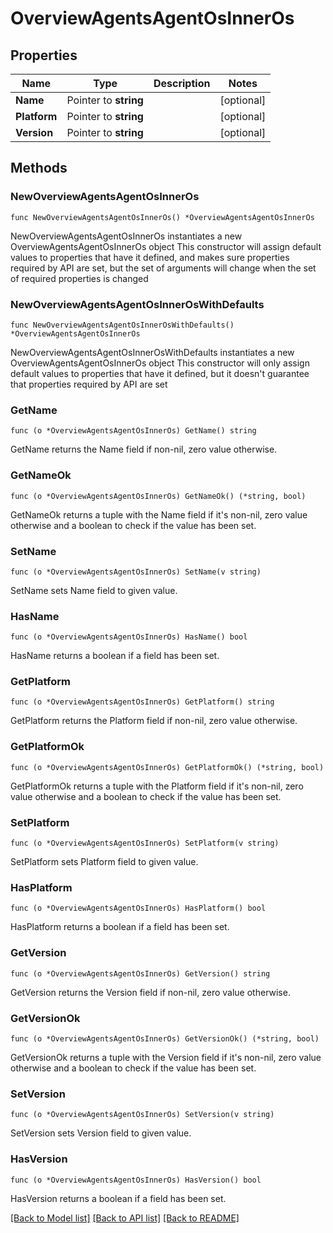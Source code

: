 # OverviewAgentsAgentOsInnerOs

## Properties

Name | Type | Description | Notes
------------ | ------------- | ------------- | -------------
**Name** | Pointer to **string** |  | [optional] 
**Platform** | Pointer to **string** |  | [optional] 
**Version** | Pointer to **string** |  | [optional] 

## Methods

### NewOverviewAgentsAgentOsInnerOs

`func NewOverviewAgentsAgentOsInnerOs() *OverviewAgentsAgentOsInnerOs`

NewOverviewAgentsAgentOsInnerOs instantiates a new OverviewAgentsAgentOsInnerOs object
This constructor will assign default values to properties that have it defined,
and makes sure properties required by API are set, but the set of arguments
will change when the set of required properties is changed

### NewOverviewAgentsAgentOsInnerOsWithDefaults

`func NewOverviewAgentsAgentOsInnerOsWithDefaults() *OverviewAgentsAgentOsInnerOs`

NewOverviewAgentsAgentOsInnerOsWithDefaults instantiates a new OverviewAgentsAgentOsInnerOs object
This constructor will only assign default values to properties that have it defined,
but it doesn't guarantee that properties required by API are set

### GetName

`func (o *OverviewAgentsAgentOsInnerOs) GetName() string`

GetName returns the Name field if non-nil, zero value otherwise.

### GetNameOk

`func (o *OverviewAgentsAgentOsInnerOs) GetNameOk() (*string, bool)`

GetNameOk returns a tuple with the Name field if it's non-nil, zero value otherwise
and a boolean to check if the value has been set.

### SetName

`func (o *OverviewAgentsAgentOsInnerOs) SetName(v string)`

SetName sets Name field to given value.

### HasName

`func (o *OverviewAgentsAgentOsInnerOs) HasName() bool`

HasName returns a boolean if a field has been set.

### GetPlatform

`func (o *OverviewAgentsAgentOsInnerOs) GetPlatform() string`

GetPlatform returns the Platform field if non-nil, zero value otherwise.

### GetPlatformOk

`func (o *OverviewAgentsAgentOsInnerOs) GetPlatformOk() (*string, bool)`

GetPlatformOk returns a tuple with the Platform field if it's non-nil, zero value otherwise
and a boolean to check if the value has been set.

### SetPlatform

`func (o *OverviewAgentsAgentOsInnerOs) SetPlatform(v string)`

SetPlatform sets Platform field to given value.

### HasPlatform

`func (o *OverviewAgentsAgentOsInnerOs) HasPlatform() bool`

HasPlatform returns a boolean if a field has been set.

### GetVersion

`func (o *OverviewAgentsAgentOsInnerOs) GetVersion() string`

GetVersion returns the Version field if non-nil, zero value otherwise.

### GetVersionOk

`func (o *OverviewAgentsAgentOsInnerOs) GetVersionOk() (*string, bool)`

GetVersionOk returns a tuple with the Version field if it's non-nil, zero value otherwise
and a boolean to check if the value has been set.

### SetVersion

`func (o *OverviewAgentsAgentOsInnerOs) SetVersion(v string)`

SetVersion sets Version field to given value.

### HasVersion

`func (o *OverviewAgentsAgentOsInnerOs) HasVersion() bool`

HasVersion returns a boolean if a field has been set.


[[Back to Model list]](../README.md#documentation-for-models) [[Back to API list]](../README.md#documentation-for-api-endpoints) [[Back to README]](../README.md)


